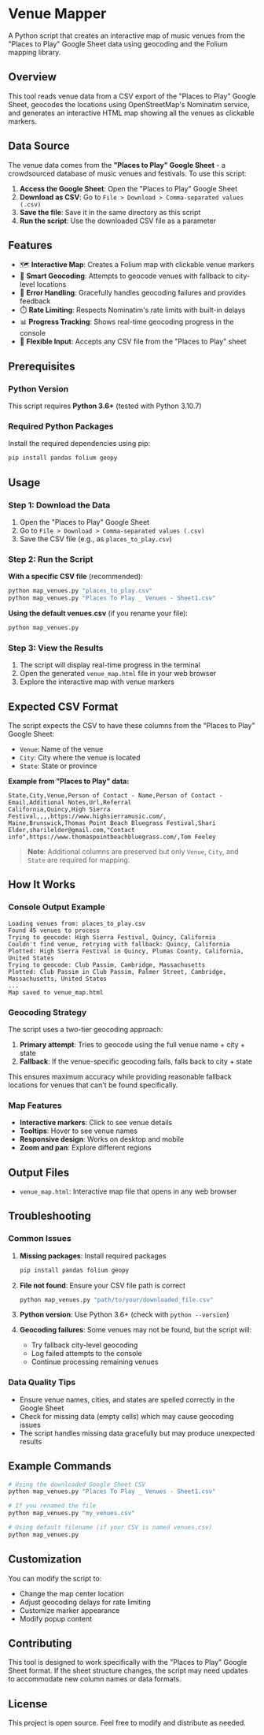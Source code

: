 # Venue Mapper

A Python script that creates an interactive map of music venues from the "Places to Play" Google Sheet data using geocoding and the Folium mapping library.

## Overview

This tool reads venue data from a CSV export of the "Places to Play" Google Sheet, geocodes the locations using OpenStreetMap's Nominatim service, and generates an interactive HTML map showing all the venues as clickable markers.

## Data Source

The venue data comes from the **"Places to Play" Google Sheet** - a crowdsourced database of music venues and festivals. To use this script:

1. **Access the Google Sheet**: Open the "Places to Play" Google Sheet
2. **Download as CSV**: Go to `File > Download > Comma-separated values (.csv)`
3. **Save the file**: Save it in the same directory as this script
4. **Run the script**: Use the downloaded CSV file as a parameter

## Features

- 🗺️ **Interactive Map**: Creates a Folium map with clickable venue markers
- 📍 **Smart Geocoding**: Attempts to geocode venues with fallback to city-level locations
- 🔄 **Error Handling**: Gracefully handles geocoding failures and provides feedback
- ⏱️ **Rate Limiting**: Respects Nominatim's rate limits with built-in delays
- 📊 **Progress Tracking**: Shows real-time geocoding progress in the console
- 📁 **Flexible Input**: Accepts any CSV file from the "Places to Play" sheet

## Prerequisites

### Python Version
This script requires **Python 3.6+** (tested with Python 3.10.7)

### Required Python Packages

Install the required dependencies using pip:

```bash
pip install pandas folium geopy
```

## Usage

### Step 1: Download the Data
1. Open the "Places to Play" Google Sheet
2. Go to `File > Download > Comma-separated values (.csv)`
3. Save the CSV file (e.g., as `places_to_play.csv`)

### Step 2: Run the Script

**With a specific CSV file** (recommended):
```bash
python map_venues.py "places_to_play.csv"
python map_venues.py "Places To Play _ Venues - Sheet1.csv"
```

**Using the default venues.csv** (if you rename your file):
```bash
python map_venues.py
```

### Step 3: View the Results
1. The script will display real-time progress in the terminal
2. Open the generated `venue_map.html` file in your web browser
3. Explore the interactive map with venue markers

## Expected CSV Format

The script expects the CSV to have these columns from the "Places to Play" Google Sheet:
- `Venue`: Name of the venue
- `City`: City where the venue is located  
- `State`: State or province

**Example from "Places to Play" data:**
```csv
State,City,Venue,Person of Contact - Name,Person of Contact - Email,Additional Notes,Url,Referral
California,Quincy,High Sierra Festival,,,,https://www.highsierramusic.com/,
Maine,Brunswick,Thomas Point Beach Bluegrass Festival,Shari Elder,sharilelder@gmail.com,"Contact info",https://www.thomaspointbeachbluegrass.com/,Tom Feeley
```

> **Note**: Additional columns are preserved but only `Venue`, `City`, and `State` are required for mapping.

## How It Works

### Console Output Example
```
Loading venues from: places_to_play.csv
Found 45 venues to process
Trying to geocode: High Sierra Festival, Quincy, California
Couldn't find venue, retrying with fallback: Quincy, California
Plotted: High Sierra Festival in Quincy, Plumas County, California, United States
Trying to geocode: Club Passim, Cambridge, Massachusetts
Plotted: Club Passim in Club Passim, Palmer Street, Cambridge, Massachusetts, United States
...
Map saved to venue_map.html
```

### Geocoding Strategy

The script uses a two-tier geocoding approach:

1. **Primary attempt**: Tries to geocode using the full venue name + city + state
2. **Fallback**: If the venue-specific geocoding fails, falls back to city + state

This ensures maximum accuracy while providing reasonable fallback locations for venues that can't be found specifically.

### Map Features

- **Interactive markers**: Click to see venue details
- **Tooltips**: Hover to see venue names
- **Responsive design**: Works on desktop and mobile
- **Zoom and pan**: Explore different regions

## Output Files

- `venue_map.html`: Interactive map file that opens in any web browser

## Troubleshooting

### Common Issues

1. **Missing packages**: Install required packages
   ```bash
   pip install pandas folium geopy
   ```

2. **File not found**: Ensure your CSV file path is correct
   ```bash
   python map_venues.py "path/to/your/downloaded_file.csv"
   ```

3. **Python version**: Use Python 3.6+ (check with `python --version`)

4. **Geocoding failures**: Some venues may not be found, but the script will:
   - Try fallback city-level geocoding
   - Log failed attempts to the console
   - Continue processing remaining venues

### Data Quality Tips

- Ensure venue names, cities, and states are spelled correctly in the Google Sheet
- Check for missing data (empty cells) which may cause geocoding issues
- The script handles missing data gracefully but may produce unexpected results

## Example Commands

```bash
# Using the downloaded Google Sheet CSV
python map_venues.py "Places To Play _ Venues - Sheet1.csv"

# If you renamed the file
python map_venues.py "my_venues.csv"

# Using default filename (if your CSV is named venues.csv)
python map_venues.py
```

## Customization

You can modify the script to:
- Change the map center location
- Adjust geocoding delays for rate limiting
- Customize marker appearance
- Modify popup content

## Contributing

This tool is designed to work specifically with the "Places to Play" Google Sheet format. If the sheet structure changes, the script may need updates to accommodate new column names or data formats.

## License

This project is open source. Feel free to modify and distribute as needed.
